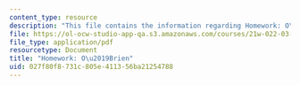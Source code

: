 ```yaml
---
content_type: resource
description: "This file contains the information regarding Homework: O\u2019Brien."
file: https://ol-ocw-studio-app-qa.s3.amazonaws.com/courses/21w-022-03-writing-and-experience-reading-and-writing-autobiography-spring-2014/027f80f8731c805e411356ba21254788_MIT21W_022_03S14_0401.pdf
file_type: application/pdf
resourcetype: Document
title: "Homework: O\u2019Brien"
uid: 027f80f8-731c-805e-4113-56ba21254788
---
```

